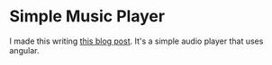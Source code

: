 # Simple Music Player

I made this writing [this blog post](http://blog.jetboystudio.com/articles/angular-music-player/).  It's a simple audio player that uses angular.
